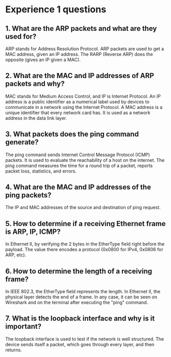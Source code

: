 # Experience 1 questions

## 1. What are the ARP packets and what are they used for?
ARP stands for Address Resolution Protocol. ARP packets are used to get a MAC address, given an IP address. The RARP (Reverse ARP) does the opposite (gives an IP given a MAC).

## 2. What are the MAC and IP addresses of ARP packets and why?
MAC stands for Medium Access Control, and IP is Internet Protocol. An IP address is a public identifier as a numerical label used by devices to communicate in a network using the Internet Protocol. A MAC address is a unique identifier that every network card has. It is used as a network address in the data link layer.

## 3. What packets does the ping command generate?
The ping command sends Internet Control Message Protocol (ICMP) packets. It is used to evaluate the reachability of a host on the internet. The ping command measures the time for a round trip of a packet, reports packet loss, statistics, and errors.

## 4. What are the MAC and IP addresses of the ping packets?
The IP and MAC addresses of the source and destination of ping request.

## 5. How to determine if a receiving Ethernet frame is ARP, IP, ICMP?
In Ethernet II, by verifying the 2 bytes in the EtherType field right before the payload. The value there encodes a protocol (0x0800 for IPv4, 0x0806 for ARP, etc).

## 6. How to determine the length of a receiving frame?
In IEEE 802.3, the EtherType field represents the length. In Ethernet II, the physical layer detects the end of a frame. In any case, it can be seen on Wireshark and on the terminal after executing the "ping" command.

## 7. What is the loopback interface and why is it important?
The loopback interface is used to test if the network is well structured. The device sends itself a packet, which goes through every layer, and then returns.
